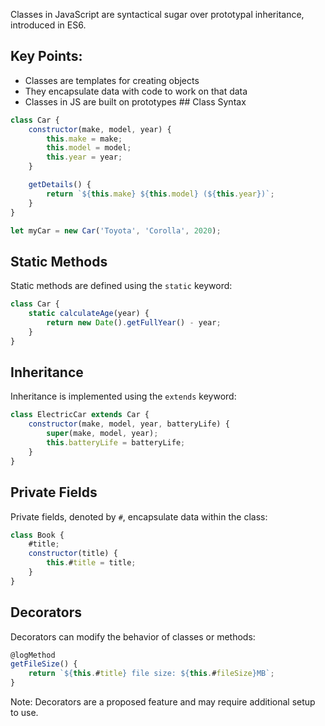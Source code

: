 Classes in JavaScript are syntactical sugar over prototypal inheritance, introduced in ES6.
## Key Points:

- Classes are templates for creating objects
- They encapsulate data with code to work on that data
- Classes in JS are built on prototypes ## Class Syntax

```javascript
class Car {
    constructor(make, model, year) {
        this.make = make;
        this.model = model;
        this.year = year;
    }

    getDetails() {
        return `${this.make} ${this.model} (${this.year})`;
    }
}

let myCar = new Car('Toyota', 'Corolla', 2020);
```

## Static Methods

Static methods are defined using the `static` keyword:

```javascript
class Car {
    static calculateAge(year) {
        return new Date().getFullYear() - year;
    }
}
```

## Inheritance

Inheritance is implemented using the `extends` keyword:

```javascript
class ElectricCar extends Car {
    constructor(make, model, year, batteryLife) {
        super(make, model, year);
        this.batteryLife = batteryLife;
    }
}
```

## Private Fields

Private fields, denoted by `#`, encapsulate data within the class:


```javascript
class Book {
    #title;
    constructor(title) {
        this.#title = title;
    }
}
```

## Decorators

Decorators can modify the behavior of classes or methods:

```javascript
@logMethod
getFileSize() {
    return `${this.#title} file size: ${this.#fileSize}MB`;
}
```

Note: Decorators are a proposed feature and may require additional setup to use.